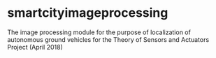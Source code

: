 # smartcityimageprocessing
The image processing module for the purpose of localization of autonomous ground vehicles for the Theory of Sensors and Actuators Project (April 2018)
